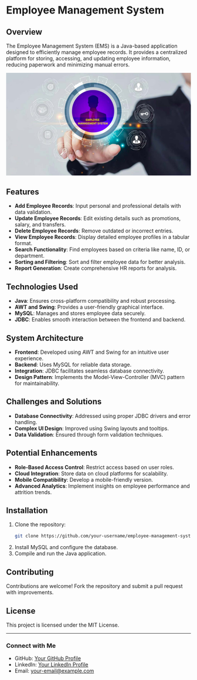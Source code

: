 # Employee Management System

## Overview
The Employee Management System (EMS) is a Java-based application designed to efficiently manage employee records. It provides a centralized platform for storing, accessing, and updating employee information, reducing paperwork and minimizing manual errors.

![Employee Management System](https://github.com/ShubhamKumarRaman/Employee_Management_System/blob/main/EmployeeManagementSystem/src/icons/welcome.jpg)

## Features
- **Add Employee Records**: Input personal and professional details with data validation.
- **Update Employee Records**: Edit existing details such as promotions, salary, and transfers.
- **Delete Employee Records**: Remove outdated or incorrect entries.
- **View Employee Records**: Display detailed employee profiles in a tabular format.
- **Search Functionality**: Find employees based on criteria like name, ID, or department.
- **Sorting and Filtering**: Sort and filter employee data for better analysis.
- **Report Generation**: Create comprehensive HR reports for analysis.

## Technologies Used
- **Java**: Ensures cross-platform compatibility and robust processing.
- **AWT and Swing**: Provides a user-friendly graphical interface.
- **MySQL**: Manages and stores employee data securely.
- **JDBC**: Enables smooth interaction between the frontend and backend.

## System Architecture


- **Frontend**: Developed using AWT and Swing for an intuitive user experience.
- **Backend**: Uses MySQL for reliable data storage.
- **Integration**: JDBC facilitates seamless database connectivity.
- **Design Pattern**: Implements the Model-View-Controller (MVC) pattern for maintainability.

## Challenges and Solutions
- **Database Connectivity**: Addressed using proper JDBC drivers and error handling.
- **Complex UI Design**: Improved using Swing layouts and tooltips.
- **Data Validation**: Ensured through form validation techniques.

## Potential Enhancements
- **Role-Based Access Control**: Restrict access based on user roles.
- **Cloud Integration**: Store data on cloud platforms for scalability.
- **Mobile Compatibility**: Develop a mobile-friendly version.
- **Advanced Analytics**: Implement insights on employee performance and attrition trends.

## Installation
1. Clone the repository:
   ```bash
   git clone https://github.com/your-username/employee-management-system.git
   ```
2. Install MySQL and configure the database.
3. Compile and run the Java application.

## Contributing
Contributions are welcome! Fork the repository and submit a pull request with improvements.

## License
This project is licensed under the MIT License.

---

### Connect with Me
- GitHub: [Your GitHub Profile](https://github.com/your-username)
- LinkedIn: [Your LinkedIn Profile](https://linkedin.com/in/your-profile)
- Email: your-email@example.com

